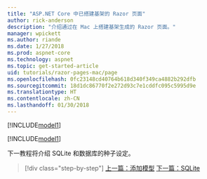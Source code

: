 ```yaml
---
title: "ASP.NET Core 中已搭建基架的 Razor 页面"
author: rick-anderson
description: "介绍通过在 Mac 上搭建基架生成的 Razor 页面。"
manager: wpickett
ms.author: riande
ms.date: 1/27/2018
ms.prod: aspnet-core
ms.technology: aspnet
ms.topic: get-started-article
uid: tutorials/razor-pages-mac/page
ms.openlocfilehash: 0fc23148cd40764b618d340f349ca4882b292dfb
ms.sourcegitcommit: 18d1dc86770f2e272d93c7e1cddfc095c5995d9e
ms.translationtype: HT
ms.contentlocale: zh-CN
ms.lasthandoff: 01/30/2018
---
```

[!INCLUDE[model1](../../includes/RP/page1.md)]

[!INCLUDE[model1](../../includes/RP/page2.md)]

下一教程将介绍 SQLite 和数据库的种子设定。

>[!div class="step-by-step"]
[上一篇：添加模型](xref:tutorials/razor-pages-mac/model)
[下一篇：SQLite](xref:tutorials/razor-pages-mac/sql)
